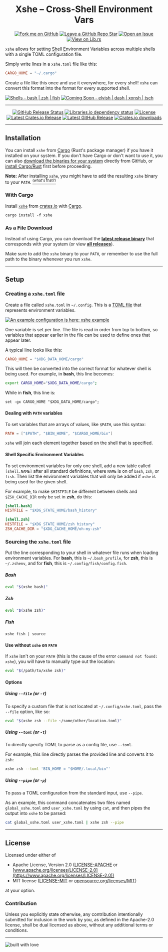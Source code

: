 <div align=center>

  # Xshe – Cross-Shell Environment Vars

  [![Fork me on GitHub][icon-fork]][fork]
  [![Leave a GitHub Repo Star][icon-star]][repo]
  [![Open an Issue][icon-issue]][new issue]
  [![View on Lib.rs][icon-lib.rs]][lib.rs]

</div>

`xshe` allows for setting <u>Sh</u>ell <u>E</u>nvironment Variables across multiple shells with a single TOML
configuration file.

Simply write lines in a `xshe.toml` file like this:

```toml
CARGO_HOME = "~/.cargo"
```

Create a file like this once and use it everywhere, for every shell! `xshe` can convert this format into the format for
every supported shell.

<!--When updating this list, update the icon *AND* the alt text -->
[![Shells - bash | zsh | fish][icon-shells]](#sourcing-the-xshetoml-file)
[![Coming Soon - elvish | dash | xonsh | tsch][icon-future-shells]][future shells]

---

<div align=center>

[![GitHub Release Status][icon-release]][release workflows]
[![Libraries.io dependency status][icon-depend]][libraries.io tree]
[![License][icon-license]][license]
[![Latest Crates.io Release][icon-crates]][crates]
[![Latest GitHub Release][icon-gh-release]][gh release]
[![Crates.io downloads][icon-crates-downloads]][lib.rs install]

</div>

---

## Installation

You can install `xshe` from [Cargo] (Rust's package manager) if you have it installed on your system.
If you don't have Cargo or don't want to use it,
you can also [download the binaries for your system][gh release latest] directly from GitHub,
or [install Cargo/Rust] first before proceeding.

**Note:** After installing `xshe`, you might have to add the resulting `xshe` binary to your `PATH`.
[<sup>(what's that?)</sup>][path?]

### With Cargo

Install [`xshe`][crates] from [crates.io][crates] with [Cargo].

```shell
cargo install -f xshe
```

### As a File Download

Instead of using Cargo, you can download the [**latest release binary**][gh release latest] that corresponds with your system
(or view [**all releases**][gh release]).

Make sure to add the `xshe` binary to your `PATH`,
or remember to use the full path to the binary whenever you run `xshe`.

---

## Setup

### Creating a `xshe.toml` file

Create a file called `xshe.toml` in `~/.config`. This is a [TOML file][toml] that represents environment variables.

[![An example configuration is here: xshe example][icon-example]][example]

One variable is set per line. The file is read in order from top to bottom,
so variables that appear earlier in the file can be used to define ones that appear later.

A typical line looks like this:

```toml
CARGO_HOME = "$XDG_DATA_HOME/cargo"
```

This will then be converted into the correct format for whatever shell is being used.
For example, in **bash**, this line becomes:

```bash
export CARGO_HOME="$XDG_DATA_HOME/cargo";
```
While in **fish**, this line is:
```fish
set -gx CARGO_HOME "$XDG_DATA_HOME/cargo";
```

#### Dealing with `PATH` variables

To set variables that are arrays of values, like `$PATH`, use this syntax:

```toml
PATH = ["$PATH", "$BIN_HOME", "$CARGO_HOME/bin"]
```
`xshe` will join each element together based on the shell that is specified.

#### Shell Specific Environment Variables

To set environment variables for only one shell, add a new table called `[shell.NAME]` after all standard definitions,
where `NAME` is on of `bash`, `zsh`, or `fish`.
Then list the environment variables that will only be added if `xshe` is being used for the given shell.

For example, to make `$HISTFILE` be different between shells and `$ZSH_CACHE_DIR` only be set in **zsh**, do this:
```toml
[shell.bash]
HISTFILE = "$XDG_STATE_HOME/bash_history"

[shell.zsh]
HISTFILE = "$XDG_STATE_HOME/zsh_history"
ZSH_CACHE_DIR = "$XDG_CACHE_HOME/oh-my-zsh"
```

### Sourcing the `xshe.toml` file

Put the line corresponding to your shell in whatever file runs when loading environment variables.
For **bash**, this is `~/.bash_profile`, for **zsh**, this is `~/.zshenv`, and for **fish**, this is `~/.config/fish/config.fish`.

##### Bash
```bash
eval "$(xshe bash)"
```

##### Zsh
```zsh
eval "$(xshe zsh)"
```

##### Fish
```fish
xshe fish | source
```

#### Use without `xshe` on `PATH`
If `xshe` isn't on your `PATH` (this is the cause of the error `command not found: xshe`), you will have to manually type out the location:

```zsh
eval "$(/path/to/xshe zsh)"
```

#### Options

##### Using `--file` (or `-f`)

To specify a custom file that is not located at `~/.config/xshe.toml`, pass the `--file` option, like so:

```zsh
eval "$(xshe zsh --file ~/some/other/location.toml)"
```

##### Using `--toml` (or `-t`)

To directly specify TOML to parse as a config file, use `--toml`.

For example, this line directly parses the provided line and converts it to zsh:
```zsh
xshe zsh --toml 'BIN_HOME = "$HOME/.local/bin"'
```

##### Using `--pipe` (or `-p`)

To pass a TOML configuration from the standard input, use `--pipe`.

As an example, this command concatenates two files named
`global_xshe.toml` and `user_xshe.toml` by using `cat`,
and then pipes the output into `xshe` to be parsed:
```zsh
cat global_xshe.toml user_xshe.toml | xshe zsh --pipe
```

---

## License

Licensed under either of

* Apache License, Version 2.0 ([LICENSE-APACHE](LICENSE-APACHE.txt) or [www.apache.org/licenses/LICENSE-2.0](https://www.apache.org/licenses/LICENSE-2.0))
* MIT license ([LICENSE-MIT](LICENSE-MIT.txt) or [opensource.org/licenses/MIT](https://opensource.org/licenses/MIT))

at your option.

### Contribution

Unless you explicitly state otherwise, any contribution intentionally submitted
for inclusion in the work by you, as defined in the Apache-2.0 license, shall be dual licensed as above, without any
additional terms or conditions.

---

![built with love][icon-love]


[icon-fork]:  https://custom-icon-badges.herokuapp.com/badge/-Fork%20me%20on%20Github-teal?style=flat&logo=repo-forked&logoColor=white
[icon-star]:  https://custom-icon-badges.herokuapp.com/badge/-Star%20Repo-action?style=flat&logo=star&logoColor=white&color=F25278
[icon-issue]: https://custom-icon-badges.herokuapp.com/badge/-Open%20an%20Issue-palegreen?style=flat&logo=issue-opened&logoColor=black
[icon-lib.rs]: https://custom-icon-badges.herokuapp.com/badge/-Lib.rs-bb44ee?style=flat&logo=book&logoColor=white

[icon-release]: https://custom-icon-badges.herokuapp.com/github/workflow/status/superatomic/xshe/release?label=release%20build&style=for-the-badge&logo=file-zip&logoColor=white
[icon-depend]: https://custom-icon-badges.herokuapp.com/librariesio/release/cargo/xshe?style=for-the-badge&logo=package-dependencies&logoColor=white
[icon-license]: https://custom-icon-badges.herokuapp.com/crates/l/xshe?style=for-the-badge&logo=law&logoColor=white
[icon-crates]: https://custom-icon-badges.herokuapp.com/crates/v/xshe?logo=package&style=for-the-badge&logoColor=white
[icon-gh-release]: https://custom-icon-badges.herokuapp.com/github/v/release/superatomic/xshe?include_prereleases&logo=github&style=for-the-badge
[icon-crates-downloads]: https://custom-icon-badges.herokuapp.com/crates/d/xshe?style=for-the-badge&logo=download&logoColor=white

[icon-shells]: https://custom-icon-badges.herokuapp.com/badge/Shells-bash_|_zsh_|_fish-2ea44f?logo=terminal&logoColor=white
[icon-future-shells]: https://custom-icon-badges.herokuapp.com/badge/Coming_Soon-elvish_|_dash_|_xonsh_|_tsch-yellow?logo=checklist&logoColor=white

[icon-example]: https://custom-icon-badges.herokuapp.com/badge/Example-xshe.toml-blue?labelColor=blue&color=lightblue&logo=file&logoColor=white

[icon-love]: https://forthebadge.com/images/badges/built-with-love.svg


[fork]: https://github.com/superatomic/xshe/fork
[new issue]: https://github.com/superatomic/xshe/issues/new
[repo]: https://github.com/superatomic/xshe/
[lib.rs]: https://lib.rs/crates/xshe
[lib.rs install]: https://lib.rs/install/xshe
[libraries.io]: https://libraries.io/cargo/xshe
[crates]: https://crates.io/crates/xshe

[future shells]: https://github.com/users/superatomic/projects/1

[license]: https://github.com/search?q=repo%3Asuperatomic%2Fxshe+path%3A%2F+filename%3ALICENSE&type=Code
[libraries.io tree]: https://libraries.io/cargo/xshe/tree?kind=normal

[gh release]: https://github.com/superatomic/xshe/releases/
[gh release latest]: https://github.com/superatomic/xshe/releases/latest
[release workflows]: https://github.com/superatomic/xshe/actions/workflows/release.yml

[Cargo]: https://doc.rust-lang.org/cargo/
[install Cargo/Rust]: https://www.rust-lang.org/tools/install
[toml]: https://toml.io/en/

[example]: https://gist.github.com/superatomic/8f22ada9864c85984d51e0cc6fae4250
[path?]: https://askubuntu.com/questions/551990/what-does-path-mean
